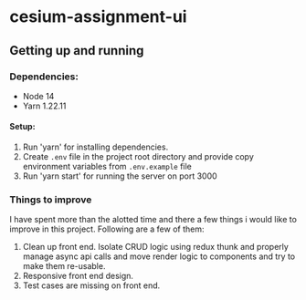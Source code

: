 # cesium-assignment-ui

## Getting up and running

### Dependencies:

- Node 14
- Yarn 1.22.11

#### Setup:

1. Run 'yarn' for installing dependencies.
2. Create `.env` file in the project root directory and provide copy environment variables from `.env.example` file 
3. Run 'yarn start' for running the server on port 3000

### Things to improve

I have spent more than the alotted time and there a few things i would like to improve in this project. Following are a few of them:

1. Clean up front end. Isolate CRUD logic using redux thunk and properly manage async api calls and move render logic to components and try to make them re-usable.
2. Responsive front end design.
3. Test cases are missing on front end.
